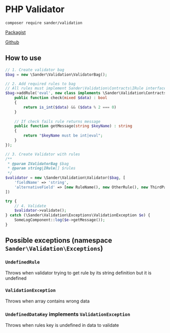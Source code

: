 # PHP Validator
`composer require sander/validation`

[Packagist](https://packagist.org/packages/sander/validation)

[Github](https://github.com/SunderShadow/php-validation)

## How to use

```php
// 1. Create validator bag
$bag = new \Sander\Validation\ValidatorBag();

// 2. Add required rules to bag
// All rules must implement Sander\Validation\Contracts\IRule interface
$bag->addRule('eval', new class implements \Sander\Validation\Contracts\IRule {
    public function check(mixed $data) : bool
    {
        return is_int($data) && ($data % 2 === 0)
    }
    
    // If check fails rule returns message 
    public function getMessage(string $keyName) : string
    {
        return "$keyName must be int|eval";
    }
});

// 3. Create Validator with rules
/**
 * @param IValidatorBag $bag
 * @param string|IRule[] $rules
 */
$validator = new \Sander\Validation\Validator($bag, [
    'fieldName' => 'string',
    'alternativeField' => [new RuleName(), new OtherRule(), new ThirdPartyRule, 'with_string']
])

try {
    // 4. Validate
    $validator->validate();
} catch (\Sander\Validation\Exceptions\ValidationException $e) {
    SomeLogComponent::log($e->getMessage());
}
```

## Possible exceptions (namespace `Sander\Validation\Exceptions`)
### `UndefinedRule`
Throws when validator trying to get rule by its string definition but it is undefined

### `ValidationException`
Throws when array contains wrong data

### `UndefinedDataKey` implements `ValidationException`
Throws when rules key is undefined in data to validate